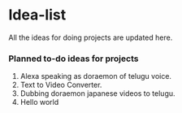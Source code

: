 # Idea-list
All the ideas for doing projects are updated here.

### Planned to-do ideas for projects
1. Alexa speaking as doraemon of telugu voice.
2. Text to Video Converter.
3. Dubbing doraemon japanese videos to telugu.
4. Hello world

